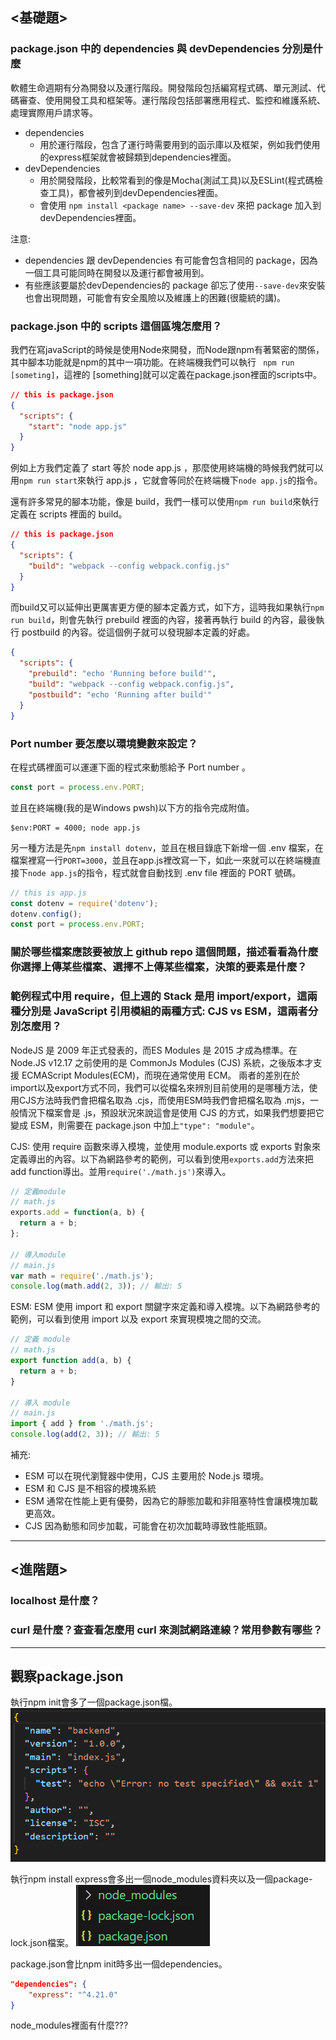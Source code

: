 ## <基礎題>
### package.json 中的 dependencies 與 devDependencies 分別是什麼

軟體生命週期有分為開發以及運行階段。開發階段包括編寫程式碼、單元測試、代碼審查、使用開發工具和框架等。運行階段包括部署應用程式、監控和維護系統、處理實際用戶請求等。

- dependencies
    - 用於運行階段，包含了運行時需要用到的函示庫以及框架，例如我們使用的express框架就會被歸類到dependencies裡面。
- devDependencies
    - 用於開發階段，比較常看到的像是Mocha(測試工具)以及ESLint(程式碼檢查工具)，都會被列到devDependencies裡面。
    - 會使用 ```npm install <package name> --save-dev``` 來把 package 加入到devDependencies裡面。

注意: 
- dependencies 跟 devDependencies 有可能會包含相同的 package，因為一個工具可能同時在開發以及運行都會被用到。
- 有些應該要屬於devDependencies的 package 卻忘了使用```--save-dev```來安裝也會出現問題，可能會有安全風險以及維護上的困難(很籠統的講)。

### package.json 中的 scripts 這個區塊怎麼用？

我們在寫javaScript的時候是使用Node來開發，而Node跟npm有著緊密的關係，其中腳本功能就是npm的其中一項功能。在終端機我們可以執行 ``` npm run [someting]```，這裡的 [something]就可以定義在package.json裡面的scripts中。

```json
// this is package.json
{
  "scripts": {
    "start": "node app.js"
  }
}

```

例如上方我們定義了 start 等於 node app.js ，那麼使用終端機的時候我們就可以用```npm run start```來執行 app.js ，它就會等同於在終端機下```node app.js```的指令。

還有許多常見的腳本功能，像是 build，我們一樣可以使用```npm run build```來執行定義在 scripts 裡面的 build。
```json
// this is package.json
{
  "scripts": {
    "build": "webpack --config webpack.config.js"
  }
}
```

而build又可以延伸出更厲害更方便的腳本定義方式，如下方，這時我如果執行```npm run build```，則會先執行 prebuild 裡面的內容，接著再執行 build 的內容，最後執行 postbuild 的內容。從這個例子就可以發現腳本定義的好處。
```json
{
  "scripts": {
    "prebuild": "echo 'Running before build'",
    "build": "webpack --config webpack.config.js",
    "postbuild": "echo 'Running after build'"
  }
}
```

### Port number 要怎麼以環境變數來設定？

在程式碼裡面可以運運下面的程式來動態給予 Port number 。
```js
const port = process.env.PORT;
```
並且在終端機(我的是Windows pwsh)以下方的指令完成附值。
```
$env:PORT = 4000; node app.js
```

另一種方法是先```npm install dotenv```，並且在根目錄底下新增一個 .env 檔案，在檔案裡寫一行```PORT=3000```，並且在app.js裡改寫一下，如此一來就可以在終端機直接下```node app.js```的指令，程式就會自動找到 .env file 裡面的 PORT 號碼。
```js
// this is app.js
const dotenv = require('dotenv');
dotenv.config();
const port = process.env.PORT;
```

### 關於哪些檔案應該要被放上 github repo 這個問題，描述看看為什麼你選擇上傳某些檔案、選擇不上傳某些檔案，決策的要素是什麼？



### 範例程式中用 require，但上週的 Stack 是用 import/export，這兩種分別是 JavaScript 引用模組的兩種方式: CJS vs ESM，這兩者分別怎麼用？

NodeJS 是 2009 年正式發表的，而ES Modules 是 2015 才成為標準。在 Node.JS v12.17 之前使用的是 CommonJs Modules (CJS) 系統，之後版本才支援 ECMAScript Modules(ECM)，而現在通常使用 ECM。
兩者的差別在於import以及export方式不同，我們可以從檔名來辨別目前使用的是哪種方法，使用CJS方法時我們會把檔名取為 .cjs，而使用ESM時我們會把檔名取為 .mjs，一般情況下檔案會是 .js，預設狀況來說這會是使用 CJS 的方式，如果我們想要把它變成 ESM，則需要在 package.json 中加上```"type": "module"```。

CJS: 使用 require 函數來導入模塊，並使用 module.exports 或 exports 對象來定義導出的內容。以下為網路參考的範例，可以看到使用```exports.add```方法來把add function導出。並用```require('./math.js')```來導入。

```js
// 定義module
// math.js
exports.add = function(a, b) {
  return a + b;
};

// 導入module
// main.js
var math = require('./math.js');
console.log(math.add(2, 3)); // 輸出: 5
```

ESM: ESM 使用 import 和 export 關鍵字來定義和導入模塊。以下為網路參考的範例，可以看到使用 import 以及 export 來實現模塊之間的交流。

```js
// 定義 module
// math.js
export function add(a, b) {
  return a + b;
}

// 導入 module
// main.js
import { add } from './math.js';
console.log(add(2, 3)); // 輸出: 5
```

補充:
- ESM 可以在現代瀏覽器中使用，CJS 主要用於 Node.js 環境。
- ESM 和 CJS 是不相容的模塊系統
- ESM 通常在性能上更有優勢，因為它的靜態加載和非阻塞特性會讓模塊加載更高效。
- CJS 因為動態和同步加載，可能會在初次加載時導致性能瓶頸。

---

## <進階題>

### localhost 是什麼？
### curl 是什麼？查查看怎麼用 curl 來測試網路連線？常用參數有哪些？

---

## 觀察package.json

執行npm init會多了一個package.json檔。
![jinit](./assets/json_init.png)

執行npm install express會多出一個node_modules資料夾以及一個package-lock.json檔案。
![alt text](./assets/install_express.png)

package.json會比npm init時多出一個dependencies。

```json
"dependencies": {
    "express": "^4.21.0"
}
```

node_modules裡面有什麼???